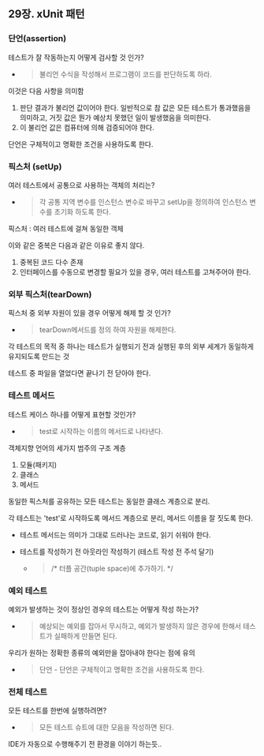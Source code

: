 ## 29장. xUnit 패턴 ##

### 단언(assertion) ###

테스트가 잘 작동하는지 어떻게 검사할 것 인가?

- > 불리언 수식을 작성해서 프로그램이 코드를 판단하도록 하라.

이것은 다음 사항을 의미함
1. 판단 결과가 불리언 값이어야 한다. 일반적으로 참 값은 모든 테스트가 통과했음을 의미하고, 거짓 값은 뭔가 예상치 못했던 일이 발생했음을 의미한다.
2. 이 불리언 값은 컴퓨터에 의해 검증되어야 한다.

단언은 구체적이고 명확한 조건을 사용하도록 한다.

### 픽스처 (setUp) ###

여러 테스트에서 공통으로 사용하는 객체의 처리는?

- > 각 공통 지역 변수를 인스턴스 변수로 바꾸고 setUp을 정의하여 인스턴스 변수를 초기화 하도록 한다.

픽스처 : 여러 테스트에 걸쳐 동일한 객체

이와 같은 중복은 다음과 같은 이유로 좋지 않다.

1. 중복된 코드 다수 존재
2. 인터페이스를 수동으로 변경할 필요가 있을 경우, 여러 테스트를 고쳐주어야 한다.

### 외부 픽스처(tearDown) ###

픽스처 중 외부 자원이 있을 경우 어떻게 해제 할 것 인가?

- > tearDown메서드를 정의 하여 자원을 해제한다.

각 테스트의 목적 중 하나는 테스트가 실행되기 전과 실행된 후의 외부 세계가 동일하게 유지되도록 만드는 것

테스트 중 파일을 열었다면 끝나기 전 닫아야 한다.

### 테스트 메서드 ###

테스트 케이스 하나를 어떻게 표현할 것인가?

- > test로 시작하는 이름의 메서드로 나타낸다.

객체지향 언어의 세가지 범주의 구조 계층
1. 모듈(패키지)
2. 클래스
3. 메서드

동일한 픽스처를 공유하는 모든 테스트는 동일한 클래스 계층으로 분리.

각 테스트는 'test'로 시작하도록 메서드 계층으로 분리, 메서드 이름을 잘 짓도록 한다.

* 테스트 메서드는 의미가 그대로 드러나는 코드로, 읽기 쉬워야 한다.
* 테스트를 작성하기 전 아웃라인 작성하기 (테스트 작성 전 주석 달기)

    - > /* 터플 공간(tuple space)에 추가하기. */

### 예외 테스트 ###

예외가 발생하는 것이 정상인 경우의 테스트는 어떻게 작성 하는가?

- > 예상되는 예외를 잡아서 무시하고, 예외가 발생하지 않은 경우에 한해서 테스트가 실패하게 만들면 된다.

우리가 원하는 정확한 종류의 예외만을 잡아내야 한다는 점에 유의

- > 단언 - 단언은 구체적이고 명확한 조건을 사용하도록 한다.

### 전체 테스트 ###

모든 테스트를 한번에 실행하려면?

- > 모든 테스트 슈트에 대한 모음을 작성하면 된다.

IDE가 자동으로 수행해주기 전 환경을 이야기 하는듯..